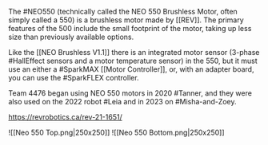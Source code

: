 The #NEO550 (technically called the NEO 550 Brushless Motor, often simply called a 550) is a brushless motor made by [[REV]]. The primary features of the 500 include the small footprint of the motor, taking up less size than previously available options.

Like the [[NEO Brushless V1.1]] there is an integrated motor sensor (3-phase #HallEffect sensors and a motor temperature sensor) in the 550,  but it must use an either a #SparkMAX [[Motor Controller]], or, with an adapter board, you can use the #SparkFLEX controller.

Team 4476 began using NEO 550 motors in 2020 #Tanner, and they were also used on the 2022 robot #Leia and in 2023 on #Misha-and-Zoey.

https://revrobotics.ca/rev-21-1651/

![[Neo 550 Top.png|250x250]]
![[Neo 550 Bottom.png|250x250]]